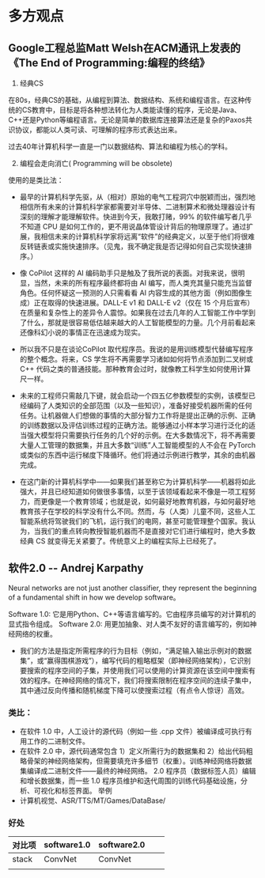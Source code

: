 
#  多方观点

## Google工程总监Matt Welsh在ACM通讯上发表的《The End of Programming:编程的终结》
1. 经典CS 

在80s，经典CS的基础，从编程到算法、数据结构、系统和编程语言。在这种传统的CS教育中，目标是将各种想法转化为人类能读懂的程序，无论是Java、C++还是Python等编程语言。无论是简单的数据库连接算法还是复杂的Paxos共识协议，都能以人类可读、可理解的程序形式表达出来。

过去40年计算机科学一直是一门以数据结构、算法和编程为核心的学科。

2. 编程会走向消亡( Programming will be obsolete)

使用的是类比法：
* 最早的计算机科学先驱，从（相对）原始的电气工程洞穴中脱颖而出，强烈地相信所有未来的计算机科学家都需要对半导体、二进制算术和微处理器设计有深刻的理解才能理解软件。快进到今天，我敢打赌，99% 的软件编写者几乎不知道 CPU 是如何工作的，更不用说晶体管设计背后的物理原理了。通过扩展，我相信未来的计算机科学家将远离“软件”的经典定义，以至于他们将很难反转链表或实施快速排序。（见鬼，我不确定我是否记得如何自己实现快速排序。）

* 像 CoPilot 这样的 AI 编码助手只是触及了我所说的表面。对我来说，很明显，当然，未来的所有程序最终都将由 AI 编写，而人类充其量只能充当监督角色。任何怀疑这一预测的人只需看看 AI 内容生成的其他方面（例如图像生成）正在取得的快速进展。DALL-E v1 和 DALL-E v2（仅在 15 个月后宣布）在质量和复杂性上的差异令人震惊。如果我在过去几年的人工智能工作中学到了什么，那就是很容易低估越来越大的人工智能模型的力量。几个月前看起来还像科幻小说的事情正在迅速成为现实。
* 所以我不只是在谈论CoPilot 取代程序员。我说的是用训练模型代替编写程序的整个概念。将来，CS 学生将不再需要学习诸如如何将节点添加到二叉树或 C++ 代码之类的普通技能。那种教育会过时，就像教工科学生如何使用计算尺一样。
* 未来的工程师只需敲几下键，就会启动一个四五亿参数模型的实例，该模型已经编码了人类知识的全部范围（以及一些知识），准备好接受机器所需的任何任务。让机器做人们想做的事情的大部分智力工作将是提出正确的示例、正确的训练数据以及评估训练过程的正确方法。能够通过小样本学习进行泛化的适当强大模型将只需要执行任务的几个好的示例。在大多数情况下，将不再需要大量人工管理的数据集，并且大多数“训练”人工智能模型的人不会在 PyTorch 或类似的东西中运行梯度下降循环。他们将通过示例进行教学，其余的由机器完成。
* 在这门新的计算机科学中——如果我们甚至称它为计算机科学——机器将如此强大，并且已经知道如何做很多事情，以至于该领域看起来不像是一项工程努力，而更像是一个教育领域；也就是说，如何最好地教育机器，与如何最好地教育孩子在学校的科学没有什么不同。然而，与（人类）儿童不同，这些人工智能系统将驾驶我们的飞机，运行我们的电网，甚至可能管理整个国家。我认为，当我们的重点转向教授智能机器而不是直接对它们进行编程时，绝大多数经典 CS 就变得无关紧要了。传统意义上的编程实际上已经死了。

## 软件2.0 -- Andrej Karpathy

Neural networks are not just another classifier, they represent the beginning of a fundamental shift in how we develop software。

Software 1.0: 它是用Python、C++等语言编写的。它由程序员编写的对计算机的显式指令组成。
Software 2.0: 用更加抽象、对人类不友好的语言编写的，例如神经网络的权重。
- 我们的方法是指定所需程序的行为目标（例如，“满足输入输出示例对的数据集”，或“赢得围棋游戏”），编写代码的粗略框架（即神经网络架构），它识别要搜索的程序空间的子集，并使用我们可以使用的计算资源在该空间中搜索有效的程序。在神经网络的情况下，我们将搜索限制在程序空间的连续子集中，其中通过反向传播和随机梯度下降可以使搜索过程（有点令人惊讶）高效。

### 类比：
* 在软件 1.0 中，人工设计的源代码（例如一些 .cpp 文件）被编译成可执行有用工作的二进制文件。
* 在软件 2.0 中，源代码通常包含 1）定义所需行为的数据集和 2）给出代码粗略骨架的神经网络架构，但需要填充许多细节（权重）。训练神经网络将数据集编译成二进制文件——最终的神经网络。
2.0 程序员（数据标签人员）编辑和增长数据集，而一些 1.0 程序员维护和迭代周围的训练代码基础设施，分析、可视化和标签界面。
举例
* 计算机视觉、ASR/TTS/MT/Games/DataBase/

### 好处


| 对比项 | software1.0 | software2.0 |     |     |
| ------ | ----------- | ----------- | --- | --- |
| stack |         ConvNet    |   ConvNet          |     |     |
|        |             |             |     |     |